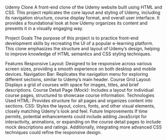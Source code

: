 Udemy Clone
A front-end clone of the Udemy website built using HTML and CSS. This project replicates the core layout and styling of Udemy, including its navigation structure, course display format, and overall user interface. It provides a foundational look at how Udemy organizes its content and presents it in a visually engaging way.

Project Goals
The purpose of this project is to practice front-end development skills by recreating the UI of a popular e-learning platform. This clone emphasizes the structure and layout of Udemy’s design, helping to improve knowledge of HTML semantics and CSS styling techniques.

Features
Responsive Layout: Designed to be responsive across various screen sizes, providing a smooth experience on both desktop and mobile devices.
Navigation Bar: Replicates the navigation menu for exploring different sections, similar to Udemy’s main header.
Course Grid Layout: Displays a grid of courses with space for images, titles, and brief descriptions.
Course Detail Page (Mock): Includes a layout for individual course pages, structured to showcase course information.
Technologies Used
HTML: Provides structure for all pages and organizes content into sections.
CSS: Styles the layout, colors, fonts, and other visual elements, closely matching Udemy's look and feel.
Future Improvements
If time permits, potential enhancements could include adding JavaScript for interactivity, animations, or expanding on the course detail pages to include mock descriptions and ratings. Additionally, integrating more advanced CSS techniques could refine the responsive design.
